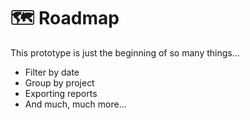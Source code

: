 # 🗺️ Roadmap

This prototype is just the beginning of so many things...

- Filter by date
- Group by project
- Exporting reports
- And much, much more...

